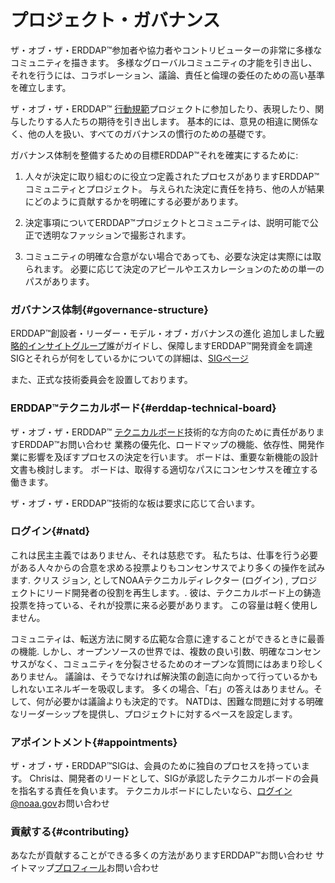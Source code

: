 # プロジェクト・ガバナンス

ザ・オブ・ザ・ERDDAP™参加者や協力者やコントリビューターの非常に多様なコミュニティを描きます。 多様なグローバルコミュニティの才能を引き出し、それを行うには、コラボレーション、議論、責任と倫理の委任のための高い基準を確立します。

ザ・オブ・ザ・ERDDAP™ [行動規範](https://github.com/ERDDAP/erddap/blob/main/CODE_OF_CONDUCT.md)プロジェクトに参加したり、表現したり、関与したりする人たちの期待を引き出します。 基本的には、意見の相違に関係なく、他の人を扱い、すべてのガバナンスの慣行のための基礎です。

ガバナンス体制を整備するための目標ERDDAP™それを確実にするために:

1. 人々が決定に取り組むのに役立つ定義されたプロセスがありますERDDAP™コミュニティとプロジェクト。 与えられた決定に責任を持ち、他の人が結果にどのように貢献するかを明確にする必要があります。

2. 決定事項についてERDDAP™プロジェクトとコミュニティは、説明可能で公正で透明なファッションで撮影されます。

3. コミュニティの明確な合意がない場合であっても、必要な決定は実際には取られます。 必要に応じて決定のアピールやエスカレーションのための単一のパスがあります。


### ガバナンス体制{#governance-structure} 

ERDDAP™創設者・リーダー・モデル・オブ・ガバナンスの進化 追加しました[戦略的インサイトグループ](/StrategicInsightGroup)誰がガイドし、保障しますERDDAP™開発資金を調達 SIGとそれらが何をしているかについての詳細は、[SIGページ](/StrategicInsightGroup)

また、正式な技術委員会を設置しております。


### ERDDAP™テクニカルボード{#erddap-technical-board} 

ザ・オブ・ザ・ERDDAP™ [テクニカルボード](/technical-board)技術的な方向のために責任がありますERDDAP™お問い合わせ 業務の優先化、ロードマップの機能、依存性、開発作業に影響を及ぼすプロセスの決定を行います。 ボードは、重要な新機能の設計文書も検討します。 ボードは、取得する適切なパスにコンセンサスを確立する働きます。

ザ・オブ・ザ・ERDDAP™技術的な板は要求に応じて合います。


### ログイン{#natd} 

これは民主主義ではありません、それは慈悲です。 私たちは、仕事を行う必要がある人々からの合意を求める投票よりもコンセンサスでより多くの操作を試みます. クリス ジョン, としてNOAAテクニカルディレクター (ログイン) , プロジェクトにリード開発者の役割を再生します。. 彼は、テクニカルボード上の鋳造投票を持っている、それが投票に来る必要があります。 この容量は軽く使用しません。

コミュニティは、転送方法に関する広範な合意に達することができるときに最善の機能. しかし、オープンソースの世界では、複数の良い引数、明確なコンセンサスがなく、コミュニティを分裂させるためのオープンな質問にはあまり珍しくありません。 議論は、そうでなければ解決策の創造に向かって行っているかもしれないエネルギーを吸収します。 多くの場合、「右」の答えはありません。そして、何が必要かは議論よりも決定的です。 NATDは、困難な問題に対する明確なリーダーシップを提供し、プロジェクトに対するペースを設定します。


### アポイントメント{#appointments} 

ザ・オブ・ザ・ERDDAP™SIGは、会員のために独自のプロセスを持っています。 Chrisは、開発者のリードとして、SIGが承認したテクニカルボードの会員を指名する責任を負います。 テクニカルボードにしたいなら、[ログイン@noaa.gov](mailto:chris.john@noaa.gov)お問い合わせ


### 貢献する{#contributing} 

あなたが貢献することができる多くの方法がありますERDDAP™お問い合わせ サイトマップ[プロフィール](/docs/contributing)お問い合わせ
